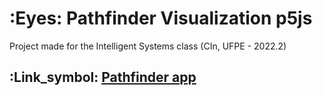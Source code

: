 <div>
    <h1> :Eyes: Pathfinder Visualization p5js </h1>
    Project made for the Intelligent Systems class (CIn, UFPE - 2022.2)
</div>
<div>
    <h2> :Link_symbol: <a href="https://matheusrbg.github.io/Pathfinder-Visualization/"> Pathfinder app </a></h2>
</div>

